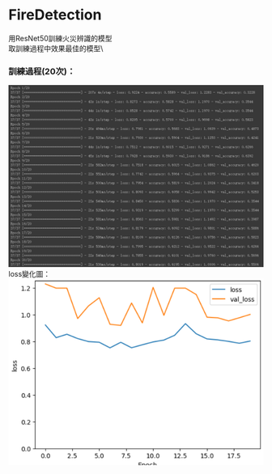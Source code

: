 # FireDetection
用ResNet50訓練火災辨識的模型\
取訓練過程中效果最佳的模型\
### 訓練過程(20次)：
![](img/1.png)
loss變化圖：
![](img/2.png)
